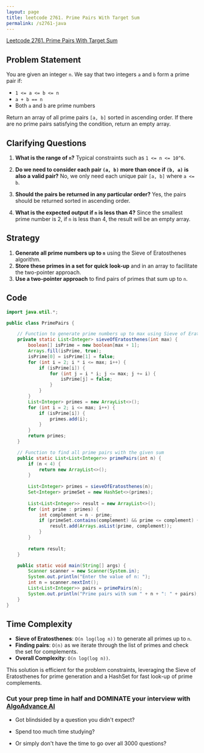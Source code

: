 ```yaml
---
layout: page
title: leetcode 2761. Prime Pairs With Target Sum
permalink: /s2761-java
---
```

[Leetcode 2761. Prime Pairs With Target Sum](https://algoadvance.github.io/algoadvance/l2761)
## Problem Statement

You are given an integer `n`. We say that two integers `a` and `b` form a prime pair if:

- `1 <= a <= b <= n`
- `a + b == n`
- Both `a` and `b` are prime numbers

Return an array of all prime pairs `[a, b]` sorted in ascending order. If there are no prime pairs satisfying the condition, return an empty array.

## Clarifying Questions

1. **What is the range of `n`?**
   Typical constraints such as `1 <= n <= 10^6`.

2. **Do we need to consider each pair `(a, b)` more than once if `(b, a)` is also a valid pair?**
   No, we only need each unique pair `[a, b]` where `a <= b`.

3. **Should the pairs be returned in any particular order?**
   Yes, the pairs should be returned sorted in ascending order.

4. **What is the expected output if `n` is less than 4?**
   Since the smallest prime number is 2, if `n` is less than 4, the result will be an empty array.

## Strategy

1. **Generate all prime numbers up to `n`** using the Sieve of Eratosthenes algorithm.
2. **Store these primes in a set for quick look-up** and in an array to facilitate the two-pointer approach.
3. **Use a two-pointer approach** to find pairs of primes that sum up to `n`.

## Code

```java
import java.util.*;

public class PrimePairs {

    // Function to generate prime numbers up to max using Sieve of Eratosthenes
    private static List<Integer> sieveOfEratosthenes(int max) {
        boolean[] isPrime = new boolean[max + 1];
        Arrays.fill(isPrime, true);
        isPrime[0] = isPrime[1] = false;
        for (int i = 2; i * i <= max; i++) {
            if (isPrime[i]) {
                for (int j = i * i; j <= max; j += i) {
                    isPrime[j] = false;
                }
            }
        }
        List<Integer> primes = new ArrayList<>();
        for (int i = 2; i <= max; i++) {
            if (isPrime[i]) {
                primes.add(i);
            }
        }
        return primes;
    }

    // Function to find all prime pairs with the given sum
    public static List<List<Integer>> primePairs(int n) {
        if (n < 4) {
            return new ArrayList<>();
        }
        
        List<Integer> primes = sieveOfEratosthenes(n);
        Set<Integer> primeSet = new HashSet<>(primes);
        
        List<List<Integer>> result = new ArrayList<>();
        for (int prime : primes) {
            int complement = n - prime;
            if (primeSet.contains(complement) && prime <= complement) {
                result.add(Arrays.asList(prime, complement));
            }
        }
        
        return result;
    }

    public static void main(String[] args) {
        Scanner scanner = new Scanner(System.in);
        System.out.println("Enter the value of n: ");
        int n = scanner.nextInt();
        List<List<Integer>> pairs = primePairs(n);
        System.out.println("Prime pairs with sum " + n + ": " + pairs);
    }
}
```

## Time Complexity
- **Sieve of Eratosthenes**: `O(n log(log n))` to generate all primes up to `n`.
- **Finding pairs**: `O(n)` as we iterate through the list of primes and check the set for complements.
- **Overall Complexity**: `O(n log(log n))`.

This solution is efficient for the problem constraints, leveraging the Sieve of Eratosthenes for prime generation and a HashSet for fast look-up of prime complements.


### Cut your prep time in half and DOMINATE your interview with [AlgoAdvance AI](https://algoAdvance.com)

- Got blindsided by a question you didn't expect?

- Spend too much time studying?

- Or simply don't have the time to go over all 3000 questions?

